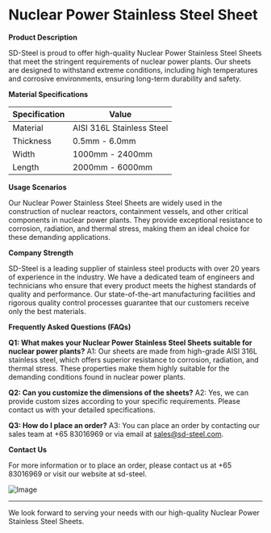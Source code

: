 # Nuclear Power Stainless Steel Sheet

**Product Description**

SD-Steel is proud to offer high-quality Nuclear Power Stainless Steel Sheets that meet the stringent requirements of nuclear power plants. Our sheets are designed to withstand extreme conditions, including high temperatures and corrosive environments, ensuring long-term durability and safety.

**Material Specifications**

| Specification | Value |
|---------------|-------|
| Material      | AISI 316L Stainless Steel |
| Thickness     | 0.5mm - 6.0mm |
| Width         | 1000mm - 2400mm |
| Length        | 2000mm - 6000mm |

**Usage Scenarios**

Our Nuclear Power Stainless Steel Sheets are widely used in the construction of nuclear reactors, containment vessels, and other critical components in nuclear power plants. They provide exceptional resistance to corrosion, radiation, and thermal stress, making them an ideal choice for these demanding applications.

**Company Strength**

SD-Steel is a leading supplier of stainless steel products with over 20 years of experience in the industry. We have a dedicated team of engineers and technicians who ensure that every product meets the highest standards of quality and performance. Our state-of-the-art manufacturing facilities and rigorous quality control processes guarantee that our customers receive only the best materials.

**Frequently Asked Questions (FAQs)**

**Q1: What makes your Nuclear Power Stainless Steel Sheets suitable for nuclear power plants?**
A1: Our sheets are made from high-grade AISI 316L stainless steel, which offers superior resistance to corrosion, radiation, and thermal stress. These properties make them highly suitable for the demanding conditions found in nuclear power plants.

**Q2: Can you customize the dimensions of the sheets?**
A2: Yes, we can provide custom sizes according to your specific requirements. Please contact us with your detailed specifications.

**Q3: How do I place an order?**
A3: You can place an order by contacting our sales team at +65 83016969 or via email at sales@sd-steel.com.

**Contact Us**

For more information or to place an order, please contact us at +65 83016969 or visit our website at  sd-steel.

![Image](https://github.com/user-attachments/assets/2567258e-e124-4816-932d-1809bd27ef0b)

---

We look forward to serving your needs with our high-quality Nuclear Power Stainless Steel Sheets.